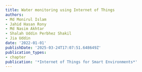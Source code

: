 ```yaml
---
title: Water monitoring using Internet of Things
authors:
- Md Monirul Islam
- Jahid Hasan Rony
- Md Nasim Akhtar
- Shalah Uddin Perbhez Shakil
- Jia Uddin
date: '2022-01-01'
publishDate: '2025-03-24T17:07:51.648649Z'
publication_types:
- chapter
publication: '*Internet of Things for Smart Environments*'
---
```

